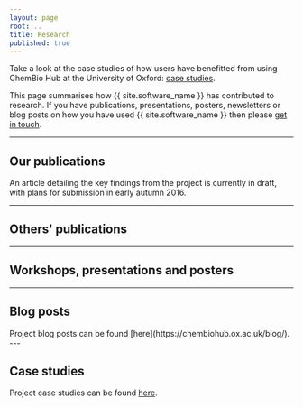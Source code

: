 ```yaml
---
layout: page
root: ..
title: Research
published: true
---
```


Take a look at the case studies of how users have benefitted from using ChemBio Hub at the University of Oxford: [case studies](https://chembiohub.ox.ac.uk/casestudies/).

This page summarises how {{ site.software_name }} has contributed to
research. If you have publications, presentations, posters,
newsletters or blog posts on how you have used 
{{ site.software_name }} then please 
[get in touch](../project/HelpAndSupport.html).

---

## Our publications

An article detailing the key findings from the project is currently in draft, with plans for submission in early autumn 2016.   

---

## Others' publications

---

## Workshops, presentations and posters

---

## Blog posts

<p></p>
Project blog posts can be found [here](https://chembiohub.ox.ac.uk/blog/).
---

## Case studies

Project case studies can be found [here](https://chembiohub.ox.ac.uk/casestudies/).